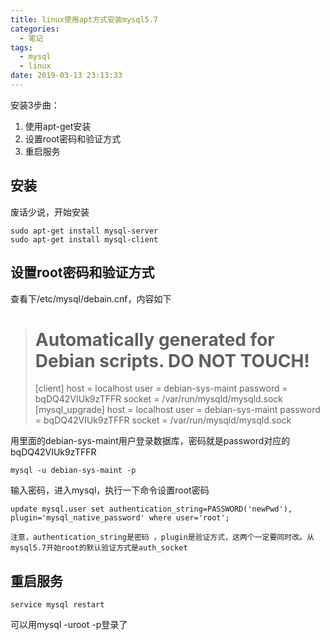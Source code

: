 ```yaml
---
title: linux使用apt方式安装mysql5.7
categories:
  - 笔记
tags:
  - mysql
  - linux
date: 2019-03-13 23:13:33
---
```

安装3步曲：
1. 使用apt-get安装
2. 设置root密码和验证方式
3. 重启服务

<!-- more -->

## 安装

废话少说，开始安装
```
sudo apt-get install mysql-server
sudo apt-get install mysql-client
```

## 设置root密码和验证方式

查看下/etc/mysql/debain.cnf，内容如下

> # Automatically generated for Debian scripts. DO NOT TOUCH!
> [client]
> host     = localhost
> user     = debian-sys-maint
> password = bqDQ42VIUk9zTFFR
> socket   = /var/run/mysqld/mysqld.sock
> [mysql_upgrade]
> host     = localhost
> user     = debian-sys-maint
> password = bqDQ42VIUk9zTFFR
> socket   = /var/run/mysqld/mysqld.sock

用里面的debian-sys-maint用户登录数据库，密码就是password对应的bqDQ42VIUk9zTFFR
```
mysql -u debian-sys-maint -p
```
输入密码，进入mysql，执行一下命令设置root密码
```
update mysql.user set authentication_string=PASSWORD('newPwd'), plugin='mysql_native_password' where user='root';
```
`注意，authentication_string是密码 ，plugin是验证方式，这两个一定要同时改。从mysql5.7开始root的默认验证方式是auth_socket`

## 重启服务
```
service mysql restart
```
可以用mysql -uroot -p登录了